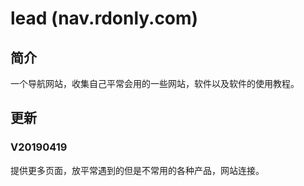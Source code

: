 # lead (nav.rdonly.com)

## 简介
一个导航网站，收集自己平常会用的一些网站，软件以及软件的使用教程。

## 更新
### V20190419
提供更多页面，放平常遇到的但是不常用的各种产品，网站连接。
